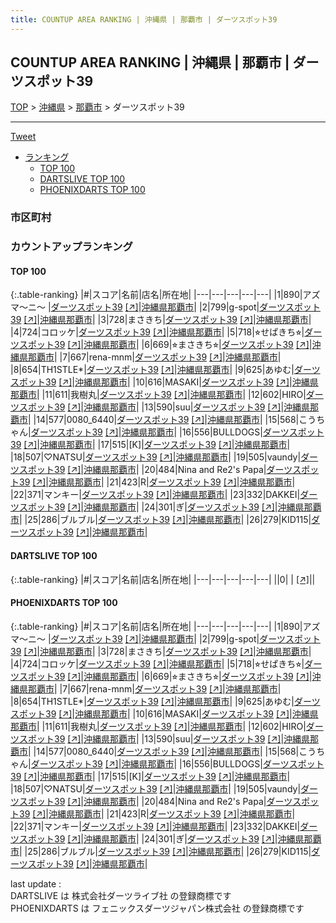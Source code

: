 ```yaml
---
title: COUNTUP AREA RANKING | 沖縄県 | 那覇市 | ダーツスポット39
---
```

## COUNTUP AREA RANKING | 沖縄県 | 那覇市 | ダーツスポット39

[TOP](/darts/rank/) > [沖縄県](/darts/rank/沖縄県/) > [那覇市](/darts/rank/沖縄県/那覇市/) > ダーツスポット39

___

<a href="https://twitter.com/share?ref_src=twsrc%5Etfw" data-text="COUNTUP AREA RANKING | 沖縄県那覇市ダーツスポット39" class="twitter-share-button" data-hashtags="DARTSLIVE,PHOENIXDARTS,darts,ダーツ" data-show-count="false">Tweet</a>

* [ランキング](#カウントアップランキング)
    * [TOP 100](#top-100)
    * [DARTSLIVE TOP 100](#dartslive-top-100)
    * [PHOENIXDARTS TOP 100](#phoenixdarts-top-100)

### 市区町村

<ul>

</ul>

### カウントアップランキング

#### TOP 100



{:.table-ranking}
|#|スコア|名前|店名|所在地|
|---|---|---|---|---|
|1|890|<span class="rank-name-pd">アズマ～ニ～  </span>|<a href="/darts/rank/shops/5939.html">ダーツスポット39</a> <a href="https://vs.phoenixdarts.com/jp/shop/shopDetailInfo/s_5939?s_seq=5939">[↗]</a>|<a href="/darts/rank/沖縄県/那覇市">沖縄県那覇市</a>|
|2|799|<span class="rank-name-pd">g-spot</span>|<a href="/darts/rank/shops/5939.html">ダーツスポット39</a> <a href="https://vs.phoenixdarts.com/jp/shop/shopDetailInfo/s_5939?s_seq=5939">[↗]</a>|<a href="/darts/rank/沖縄県/那覇市">沖縄県那覇市</a>|
|3|728|<span class="rank-name-pd">まさきち</span>|<a href="/darts/rank/shops/5939.html">ダーツスポット39</a> <a href="https://vs.phoenixdarts.com/jp/shop/shopDetailInfo/s_5939?s_seq=5939">[↗]</a>|<a href="/darts/rank/沖縄県/那覇市">沖縄県那覇市</a>|
|4|724|<span class="rank-name-pd">コロッケ</span>|<a href="/darts/rank/shops/5939.html">ダーツスポット39</a> <a href="https://vs.phoenixdarts.com/jp/shop/shopDetailInfo/s_5939?s_seq=5939">[↗]</a>|<a href="/darts/rank/沖縄県/那覇市">沖縄県那覇市</a>|
|5|718|<span class="rank-name-pd">⭐︎せぱきち⭐︎</span>|<a href="/darts/rank/shops/5939.html">ダーツスポット39</a> <a href="https://vs.phoenixdarts.com/jp/shop/shopDetailInfo/s_5939?s_seq=5939">[↗]</a>|<a href="/darts/rank/沖縄県/那覇市">沖縄県那覇市</a>|
|6|669|<span class="rank-name-pd">⭐︎まさきち⭐︎</span>|<a href="/darts/rank/shops/5939.html">ダーツスポット39</a> <a href="https://vs.phoenixdarts.com/jp/shop/shopDetailInfo/s_5939?s_seq=5939">[↗]</a>|<a href="/darts/rank/沖縄県/那覇市">沖縄県那覇市</a>|
|7|667|<span class="rank-name-pd">rena-mnm</span>|<a href="/darts/rank/shops/5939.html">ダーツスポット39</a> <a href="https://vs.phoenixdarts.com/jp/shop/shopDetailInfo/s_5939?s_seq=5939">[↗]</a>|<a href="/darts/rank/沖縄県/那覇市">沖縄県那覇市</a>|
|8|654|<span class="rank-name-pd">TH1STLE*</span>|<a href="/darts/rank/shops/5939.html">ダーツスポット39</a> <a href="https://vs.phoenixdarts.com/jp/shop/shopDetailInfo/s_5939?s_seq=5939">[↗]</a>|<a href="/darts/rank/沖縄県/那覇市">沖縄県那覇市</a>|
|9|625|<span class="rank-name-pd">あゆむ</span>|<a href="/darts/rank/shops/5939.html">ダーツスポット39</a> <a href="https://vs.phoenixdarts.com/jp/shop/shopDetailInfo/s_5939?s_seq=5939">[↗]</a>|<a href="/darts/rank/沖縄県/那覇市">沖縄県那覇市</a>|
|10|616|<span class="rank-name-pd">MASAKI</span>|<a href="/darts/rank/shops/5939.html">ダーツスポット39</a> <a href="https://vs.phoenixdarts.com/jp/shop/shopDetailInfo/s_5939?s_seq=5939">[↗]</a>|<a href="/darts/rank/沖縄県/那覇市">沖縄県那覇市</a>|
|11|611|<span class="rank-name-pd">我樹丸</span>|<a href="/darts/rank/shops/5939.html">ダーツスポット39</a> <a href="https://vs.phoenixdarts.com/jp/shop/shopDetailInfo/s_5939?s_seq=5939">[↗]</a>|<a href="/darts/rank/沖縄県/那覇市">沖縄県那覇市</a>|
|12|602|<span class="rank-name-pd">HIRO</span>|<a href="/darts/rank/shops/5939.html">ダーツスポット39</a> <a href="https://vs.phoenixdarts.com/jp/shop/shopDetailInfo/s_5939?s_seq=5939">[↗]</a>|<a href="/darts/rank/沖縄県/那覇市">沖縄県那覇市</a>|
|13|590|<span class="rank-name-pd">suu</span>|<a href="/darts/rank/shops/5939.html">ダーツスポット39</a> <a href="https://vs.phoenixdarts.com/jp/shop/shopDetailInfo/s_5939?s_seq=5939">[↗]</a>|<a href="/darts/rank/沖縄県/那覇市">沖縄県那覇市</a>|
|14|577|<span class="rank-name-pd">0080_6440</span>|<a href="/darts/rank/shops/5939.html">ダーツスポット39</a> <a href="https://vs.phoenixdarts.com/jp/shop/shopDetailInfo/s_5939?s_seq=5939">[↗]</a>|<a href="/darts/rank/沖縄県/那覇市">沖縄県那覇市</a>|
|15|568|<span class="rank-name-pd">こうちゃん</span>|<a href="/darts/rank/shops/5939.html">ダーツスポット39</a> <a href="https://vs.phoenixdarts.com/jp/shop/shopDetailInfo/s_5939?s_seq=5939">[↗]</a>|<a href="/darts/rank/沖縄県/那覇市">沖縄県那覇市</a>|
|16|556|<span class="rank-name-pd">BULLDOGS</span>|<a href="/darts/rank/shops/5939.html">ダーツスポット39</a> <a href="https://vs.phoenixdarts.com/jp/shop/shopDetailInfo/s_5939?s_seq=5939">[↗]</a>|<a href="/darts/rank/沖縄県/那覇市">沖縄県那覇市</a>|
|17|515|<span class="rank-name-pd">[K]</span>|<a href="/darts/rank/shops/5939.html">ダーツスポット39</a> <a href="https://vs.phoenixdarts.com/jp/shop/shopDetailInfo/s_5939?s_seq=5939">[↗]</a>|<a href="/darts/rank/沖縄県/那覇市">沖縄県那覇市</a>|
|18|507|<span class="rank-name-pd">♡NATSU</span>|<a href="/darts/rank/shops/5939.html">ダーツスポット39</a> <a href="https://vs.phoenixdarts.com/jp/shop/shopDetailInfo/s_5939?s_seq=5939">[↗]</a>|<a href="/darts/rank/沖縄県/那覇市">沖縄県那覇市</a>|
|19|505|<span class="rank-name-pd">vaundy</span>|<a href="/darts/rank/shops/5939.html">ダーツスポット39</a> <a href="https://vs.phoenixdarts.com/jp/shop/shopDetailInfo/s_5939?s_seq=5939">[↗]</a>|<a href="/darts/rank/沖縄県/那覇市">沖縄県那覇市</a>|
|20|484|<span class="rank-name-pd">Nina and Re2&#x27;s Papa</span>|<a href="/darts/rank/shops/5939.html">ダーツスポット39</a> <a href="https://vs.phoenixdarts.com/jp/shop/shopDetailInfo/s_5939?s_seq=5939">[↗]</a>|<a href="/darts/rank/沖縄県/那覇市">沖縄県那覇市</a>|
|21|423|<span class="rank-name-pd">R</span>|<a href="/darts/rank/shops/5939.html">ダーツスポット39</a> <a href="https://vs.phoenixdarts.com/jp/shop/shopDetailInfo/s_5939?s_seq=5939">[↗]</a>|<a href="/darts/rank/沖縄県/那覇市">沖縄県那覇市</a>|
|22|371|<span class="rank-name-pd">マンキー</span>|<a href="/darts/rank/shops/5939.html">ダーツスポット39</a> <a href="https://vs.phoenixdarts.com/jp/shop/shopDetailInfo/s_5939?s_seq=5939">[↗]</a>|<a href="/darts/rank/沖縄県/那覇市">沖縄県那覇市</a>|
|23|332|<span class="rank-name-pd">DAKKEI</span>|<a href="/darts/rank/shops/5939.html">ダーツスポット39</a> <a href="https://vs.phoenixdarts.com/jp/shop/shopDetailInfo/s_5939?s_seq=5939">[↗]</a>|<a href="/darts/rank/沖縄県/那覇市">沖縄県那覇市</a>|
|24|301|<span class="rank-name-pd">ぎ</span>|<a href="/darts/rank/shops/5939.html">ダーツスポット39</a> <a href="https://vs.phoenixdarts.com/jp/shop/shopDetailInfo/s_5939?s_seq=5939">[↗]</a>|<a href="/darts/rank/沖縄県/那覇市">沖縄県那覇市</a>|
|25|286|<span class="rank-name-pd">ブルブル</span>|<a href="/darts/rank/shops/5939.html">ダーツスポット39</a> <a href="https://vs.phoenixdarts.com/jp/shop/shopDetailInfo/s_5939?s_seq=5939">[↗]</a>|<a href="/darts/rank/沖縄県/那覇市">沖縄県那覇市</a>|
|26|279|<span class="rank-name-pd">KID115</span>|<a href="/darts/rank/shops/5939.html">ダーツスポット39</a> <a href="https://vs.phoenixdarts.com/jp/shop/shopDetailInfo/s_5939?s_seq=5939">[↗]</a>|<a href="/darts/rank/沖縄県/那覇市">沖縄県那覇市</a>|


#### DARTSLIVE TOP 100



{:.table-ranking}
|#|スコア|名前|店名|所在地|
|---|---|---|---|---|
||0|<span class="rank-name-dl"> </span>|<a href="/darts/rank/shops/.html"></a> <a href="">[↗]</a>|<a href="/darts/rank//"></a>|


#### PHOENIXDARTS TOP 100



{:.table-ranking}
|#|スコア|名前|店名|所在地|
|---|---|---|---|---|
|1|890|<span class="rank-name-pd">アズマ～ニ～  </span>|<a href="/darts/rank/shops/5939.html">ダーツスポット39</a> <a href="https://vs.phoenixdarts.com/jp/shop/shopDetailInfo/s_5939?s_seq=5939">[↗]</a>|<a href="/darts/rank/沖縄県/那覇市">沖縄県那覇市</a>|
|2|799|<span class="rank-name-pd">g-spot</span>|<a href="/darts/rank/shops/5939.html">ダーツスポット39</a> <a href="https://vs.phoenixdarts.com/jp/shop/shopDetailInfo/s_5939?s_seq=5939">[↗]</a>|<a href="/darts/rank/沖縄県/那覇市">沖縄県那覇市</a>|
|3|728|<span class="rank-name-pd">まさきち</span>|<a href="/darts/rank/shops/5939.html">ダーツスポット39</a> <a href="https://vs.phoenixdarts.com/jp/shop/shopDetailInfo/s_5939?s_seq=5939">[↗]</a>|<a href="/darts/rank/沖縄県/那覇市">沖縄県那覇市</a>|
|4|724|<span class="rank-name-pd">コロッケ</span>|<a href="/darts/rank/shops/5939.html">ダーツスポット39</a> <a href="https://vs.phoenixdarts.com/jp/shop/shopDetailInfo/s_5939?s_seq=5939">[↗]</a>|<a href="/darts/rank/沖縄県/那覇市">沖縄県那覇市</a>|
|5|718|<span class="rank-name-pd">⭐︎せぱきち⭐︎</span>|<a href="/darts/rank/shops/5939.html">ダーツスポット39</a> <a href="https://vs.phoenixdarts.com/jp/shop/shopDetailInfo/s_5939?s_seq=5939">[↗]</a>|<a href="/darts/rank/沖縄県/那覇市">沖縄県那覇市</a>|
|6|669|<span class="rank-name-pd">⭐︎まさきち⭐︎</span>|<a href="/darts/rank/shops/5939.html">ダーツスポット39</a> <a href="https://vs.phoenixdarts.com/jp/shop/shopDetailInfo/s_5939?s_seq=5939">[↗]</a>|<a href="/darts/rank/沖縄県/那覇市">沖縄県那覇市</a>|
|7|667|<span class="rank-name-pd">rena-mnm</span>|<a href="/darts/rank/shops/5939.html">ダーツスポット39</a> <a href="https://vs.phoenixdarts.com/jp/shop/shopDetailInfo/s_5939?s_seq=5939">[↗]</a>|<a href="/darts/rank/沖縄県/那覇市">沖縄県那覇市</a>|
|8|654|<span class="rank-name-pd">TH1STLE*</span>|<a href="/darts/rank/shops/5939.html">ダーツスポット39</a> <a href="https://vs.phoenixdarts.com/jp/shop/shopDetailInfo/s_5939?s_seq=5939">[↗]</a>|<a href="/darts/rank/沖縄県/那覇市">沖縄県那覇市</a>|
|9|625|<span class="rank-name-pd">あゆむ</span>|<a href="/darts/rank/shops/5939.html">ダーツスポット39</a> <a href="https://vs.phoenixdarts.com/jp/shop/shopDetailInfo/s_5939?s_seq=5939">[↗]</a>|<a href="/darts/rank/沖縄県/那覇市">沖縄県那覇市</a>|
|10|616|<span class="rank-name-pd">MASAKI</span>|<a href="/darts/rank/shops/5939.html">ダーツスポット39</a> <a href="https://vs.phoenixdarts.com/jp/shop/shopDetailInfo/s_5939?s_seq=5939">[↗]</a>|<a href="/darts/rank/沖縄県/那覇市">沖縄県那覇市</a>|
|11|611|<span class="rank-name-pd">我樹丸</span>|<a href="/darts/rank/shops/5939.html">ダーツスポット39</a> <a href="https://vs.phoenixdarts.com/jp/shop/shopDetailInfo/s_5939?s_seq=5939">[↗]</a>|<a href="/darts/rank/沖縄県/那覇市">沖縄県那覇市</a>|
|12|602|<span class="rank-name-pd">HIRO</span>|<a href="/darts/rank/shops/5939.html">ダーツスポット39</a> <a href="https://vs.phoenixdarts.com/jp/shop/shopDetailInfo/s_5939?s_seq=5939">[↗]</a>|<a href="/darts/rank/沖縄県/那覇市">沖縄県那覇市</a>|
|13|590|<span class="rank-name-pd">suu</span>|<a href="/darts/rank/shops/5939.html">ダーツスポット39</a> <a href="https://vs.phoenixdarts.com/jp/shop/shopDetailInfo/s_5939?s_seq=5939">[↗]</a>|<a href="/darts/rank/沖縄県/那覇市">沖縄県那覇市</a>|
|14|577|<span class="rank-name-pd">0080_6440</span>|<a href="/darts/rank/shops/5939.html">ダーツスポット39</a> <a href="https://vs.phoenixdarts.com/jp/shop/shopDetailInfo/s_5939?s_seq=5939">[↗]</a>|<a href="/darts/rank/沖縄県/那覇市">沖縄県那覇市</a>|
|15|568|<span class="rank-name-pd">こうちゃん</span>|<a href="/darts/rank/shops/5939.html">ダーツスポット39</a> <a href="https://vs.phoenixdarts.com/jp/shop/shopDetailInfo/s_5939?s_seq=5939">[↗]</a>|<a href="/darts/rank/沖縄県/那覇市">沖縄県那覇市</a>|
|16|556|<span class="rank-name-pd">BULLDOGS</span>|<a href="/darts/rank/shops/5939.html">ダーツスポット39</a> <a href="https://vs.phoenixdarts.com/jp/shop/shopDetailInfo/s_5939?s_seq=5939">[↗]</a>|<a href="/darts/rank/沖縄県/那覇市">沖縄県那覇市</a>|
|17|515|<span class="rank-name-pd">[K]</span>|<a href="/darts/rank/shops/5939.html">ダーツスポット39</a> <a href="https://vs.phoenixdarts.com/jp/shop/shopDetailInfo/s_5939?s_seq=5939">[↗]</a>|<a href="/darts/rank/沖縄県/那覇市">沖縄県那覇市</a>|
|18|507|<span class="rank-name-pd">♡NATSU</span>|<a href="/darts/rank/shops/5939.html">ダーツスポット39</a> <a href="https://vs.phoenixdarts.com/jp/shop/shopDetailInfo/s_5939?s_seq=5939">[↗]</a>|<a href="/darts/rank/沖縄県/那覇市">沖縄県那覇市</a>|
|19|505|<span class="rank-name-pd">vaundy</span>|<a href="/darts/rank/shops/5939.html">ダーツスポット39</a> <a href="https://vs.phoenixdarts.com/jp/shop/shopDetailInfo/s_5939?s_seq=5939">[↗]</a>|<a href="/darts/rank/沖縄県/那覇市">沖縄県那覇市</a>|
|20|484|<span class="rank-name-pd">Nina and Re2&#x27;s Papa</span>|<a href="/darts/rank/shops/5939.html">ダーツスポット39</a> <a href="https://vs.phoenixdarts.com/jp/shop/shopDetailInfo/s_5939?s_seq=5939">[↗]</a>|<a href="/darts/rank/沖縄県/那覇市">沖縄県那覇市</a>|
|21|423|<span class="rank-name-pd">R</span>|<a href="/darts/rank/shops/5939.html">ダーツスポット39</a> <a href="https://vs.phoenixdarts.com/jp/shop/shopDetailInfo/s_5939?s_seq=5939">[↗]</a>|<a href="/darts/rank/沖縄県/那覇市">沖縄県那覇市</a>|
|22|371|<span class="rank-name-pd">マンキー</span>|<a href="/darts/rank/shops/5939.html">ダーツスポット39</a> <a href="https://vs.phoenixdarts.com/jp/shop/shopDetailInfo/s_5939?s_seq=5939">[↗]</a>|<a href="/darts/rank/沖縄県/那覇市">沖縄県那覇市</a>|
|23|332|<span class="rank-name-pd">DAKKEI</span>|<a href="/darts/rank/shops/5939.html">ダーツスポット39</a> <a href="https://vs.phoenixdarts.com/jp/shop/shopDetailInfo/s_5939?s_seq=5939">[↗]</a>|<a href="/darts/rank/沖縄県/那覇市">沖縄県那覇市</a>|
|24|301|<span class="rank-name-pd">ぎ</span>|<a href="/darts/rank/shops/5939.html">ダーツスポット39</a> <a href="https://vs.phoenixdarts.com/jp/shop/shopDetailInfo/s_5939?s_seq=5939">[↗]</a>|<a href="/darts/rank/沖縄県/那覇市">沖縄県那覇市</a>|
|25|286|<span class="rank-name-pd">ブルブル</span>|<a href="/darts/rank/shops/5939.html">ダーツスポット39</a> <a href="https://vs.phoenixdarts.com/jp/shop/shopDetailInfo/s_5939?s_seq=5939">[↗]</a>|<a href="/darts/rank/沖縄県/那覇市">沖縄県那覇市</a>|
|26|279|<span class="rank-name-pd">KID115</span>|<a href="/darts/rank/shops/5939.html">ダーツスポット39</a> <a href="https://vs.phoenixdarts.com/jp/shop/shopDetailInfo/s_5939?s_seq=5939">[↗]</a>|<a href="/darts/rank/沖縄県/那覇市">沖縄県那覇市</a>|


<div class="footer border-top border-gray-light mt-5 pt-3 text-right text-gray">
    last update : <span style="font-weight: italic" id="foot_last_modified"></span><br />
    DARTSLIVE は 株式会社ダーツライブ社 の登録商標です<br />
    PHOENIXDARTS は フェニックスダーツジャパン株式会社 の登録商標です<br />
</div>

<script src="https://cdnjs.cloudflare.com/ajax/libs/jquery.tablesorter/2.31.3/js/jquery.tablesorter.min.js" integrity="sha512-qzgd5cYSZcosqpzpn7zF2ZId8f/8CHmFKZ8j7mU4OUXTNRd5g+ZHBPsgKEwoqxCtdQvExE5LprwwPAgoicguNg==" crossorigin="anonymous" referrerpolicy="no-referrer"></script>
<link rel="stylesheet" href="https://cdnjs.cloudflare.com/ajax/libs/jquery.tablesorter/2.31.3/css/theme.default.min.css" integrity="sha512-wghhOJkjQX0Lh3NSWvNKeZ0ZpNn+SPVXX1Qyc9OCaogADktxrBiBdKGDoqVUOyhStvMBmJQ8ZdMHiR3wuEq8+w==" crossorigin="anonymous" referrerpolicy="no-referrer" />
<script>
$(function() {
    $(".table-ranking").tablesorter({sortList:[[0, 0]]});
    $("#foot_last_modified").text(formatDate(new Date(document.lastModified), 'yyyy-MM-dd HH:mm:ss'));
});
</script>

<script async src="https://platform.twitter.com/widgets.js" charset="utf-8"></script>